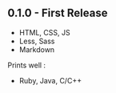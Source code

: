 ## 0.1.0 - First Release
* HTML, CSS, JS
* Less, Sass
* Markdown

Prints well :
* Ruby, Java, C/C++
